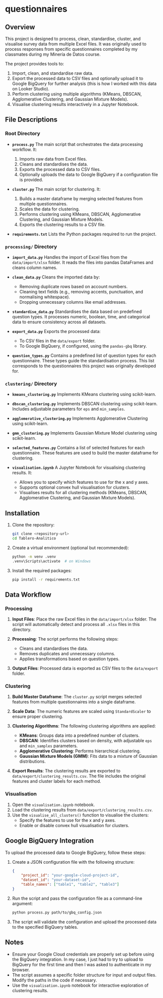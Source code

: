 # questionnaires

## Overview

This project is designed to process, clean, standardise, cluster, and visualise survey data from multiple Excel files. It was originally used to process responses from specific questionnaires completed by my classmates during my Minería de Datos course.

The project provides tools to:
1. Import, clean, and standardise raw data.
2. Export the processed data to CSV files and optionally upload it to Google BigQuery for further analysis (this is how I worked with this data on Looker Studio).
3. Perform clustering using multiple algorithms (KMeans, DBSCAN, Agglomerative Clustering, and Gaussian Mixture Models).
4. Visualise clustering results interactively in a Jupyter Notebook.

## File Descriptions

### Root Directory

- **`process.py`**
  The main script that orchestrates the data processing workflow. It:
  1. Imports raw data from Excel files.
  2. Cleans and standardises the data.
  3. Exports the processed data to CSV files.
  4. Optionally uploads the data to Google BigQuery if a configuration file is provided.

- **`cluster.py`**
  The main script for clustering. It:
  1. Builds a master dataframe by merging selected features from multiple questionnaires.
  2. Scales the data for clustering.
  3. Performs clustering using KMeans, DBSCAN, Agglomerative Clustering, and Gaussian Mixture Models.
  4. Exports the clustering results to a CSV file.

- **`requirements.txt`**
  Lists the Python packages required to run the project.

### `processing/` Directory

- **`import_data.py`**
  Handles the import of Excel files from the `data/import/xlsx` folder. It reads the files into pandas DataFrames and cleans column names.

- **`clean_data.py`**
  Cleans the imported data by:
  - Removing duplicate rows based on account numbers.
  - Cleaning text fields (e.g., removing accents, punctuation, and normalising whitespace).
  - Dropping unnecessary columns like email addresses.

- **`standardise_data.py`**
  Standardises the data based on predefined question types. It processes numeric, boolean, time, and categorical data to ensure consistency across all datasets.

- **`export_data.py`**
  Exports the processed data:
  - To CSV files in the `data/export` folder.
  - To Google BigQuery, if configured, using the `pandas-gbq` library.

- **`question_types.py`**
  Contains a predefined list of question types for each questionnaire. These types guide the standardisation process. This list corresponds to the questionnaires this project was originally developed for.

### `clustering/` Directory

- **`kmeans_clustering.py`**
  Implements KMeans clustering using scikit-learn.

- **`dbscan_clustering.py`**
  Implements DBSCAN clustering using scikit-learn. Includes adjustable parameters for `eps` and `min_samples`.

- **`agglomerative_clustering.py`**
  Implements Agglomerative Clustering using scikit-learn.

- **`gmm_clustering.py`**
  Implements Gaussian Mixture Model clustering using scikit-learn.

- **`selected_features.py`**
  Contains a list of selected features for each questionnaire. These features are used to build the master dataframe for clustering.

- **`visualisation.ipynb`**
  A Jupyter Notebook for visualising clustering results. It:
  - Allows you to specify which features to use for the x and y axes.
  - Supports optional convex hull visualisation for clusters.
  - Visualises results for all clustering methods (KMeans, DBSCAN, Agglomerative Clustering, and Gaussian Mixture Models).

## Installation

1. Clone the repository:
   ```bash
   git clone <repository-url>
   cd Tablero-Analitico
   ```

2. Create a virtual environment (optional but recommended):
   ```bash
   python -m venv .venv
   .venv\Scripts\activate  # on Windows
   ```

3. Install the required packages:
   ```bash
   pip install -r requirements.txt
   ```

## Data Workflow

### Processing

1. **Input Files**:
   Place the raw Excel files in the `data/import/xlsx` folder. The script will automatically detect and process all `.xlsx` files in this directory.

2. **Processing**:
   The script performs the following steps:
   - Cleans and standardises the data.
   - Removes duplicates and unnecessary columns.
   - Applies transformations based on question types.

3. **Output Files**:
   Processed data is exported as CSV files to the `data/export` folder.

### Clustering

1. **Build Master Dataframe**:
   The `cluster.py` script merges selected features from multiple questionnaires into a single dataframe.

2. **Scale Data**:
   The numeric features are scaled using `StandardScaler` to ensure proper clustering.

3. **Clustering Algorithms**:
   The following clustering algorithms are applied:
   - **KMeans**: Groups data into a predefined number of clusters.
   - **DBSCAN**: Identifies clusters based on density, with adjustable `eps` and `min_samples` parameters.
   - **Agglomerative Clustering**: Performs hierarchical clustering.
   - **Gaussian Mixture Models (GMM)**: Fits data to a mixture of Gaussian distributions.

4. **Export Results**:
   The clustering results are exported to `data/export/clustering_results.csv`. The file includes the original features and cluster labels for each method.

### Visualisation

1. Open the `visualisation.ipynb` notebook.
2. Load the clustering results from `data/export/clustering_results.csv`.
3. Use the `visualise_all_clusters()` function to visualise the clusters:
   - Specify the features to use for the x and y axes.
   - Enable or disable convex hull visualisation for clusters.

## Google BigQuery Integration

To upload the processed data to Google BigQuery, follow these steps:

1. Create a JSON configuration file with the following structure:
   ```json
   {
       "project_id": "your-google-cloud-project-id",
       "dataset_id": "your-dataset-id",
       "table_names": ["table1", "table2", "table3"]
   }
   ```

2. Run the script and pass the configuration file as a command-line argument:
   ```bash
   python process.py path/to/gbq_config.json
   ```

3. The script will validate the configuration and upload the processed data to the specified BigQuery tables.

## Notes

- Ensure your Google Cloud credentials are properly set up before using the BigQuery integration. In my case, I just had to try to upload to BigQuery for the first time and then I was asked to authenticate in my browser.
- The script assumes a specific folder structure for input and output files. Modify the paths in the code if necessary.
- Use the `visualisation.ipynb` notebook for interactive exploration of clustering results.
